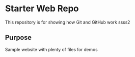 # Starter Web Repo

This repository is for showing how Git and GitHub work
ssss2
## Purpose

Sample website with plenty of files for demos